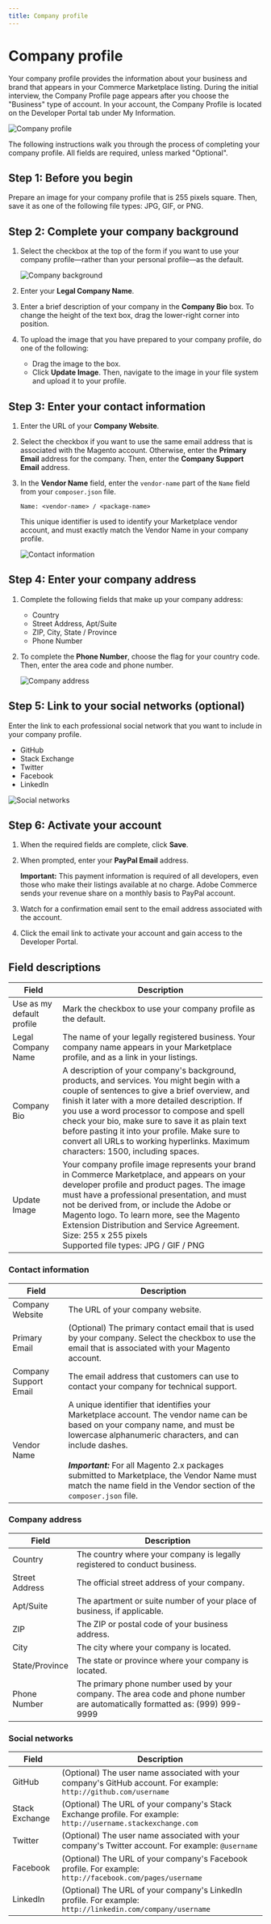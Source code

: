 ```yaml
---
title: Company profile
---
```


# Company profile

Your company profile provides the information about your business and brand that appears in your Commerce Marketplace listing. During the initial interview, the Company Profile page appears after you choose the "Business" type of account. In your account, the Company Profile is located on the Developer Portal tab under My Information.

![Company profile](_images/developer-portal-company-profile.png)

The following instructions walk you through the process of completing your company profile. All fields are required, unless marked "Optional".

## Step 1: Before you begin

Prepare an image for your company profile that is 255 pixels square. Then, save it as one of the following file types: JPG, GIF, or PNG.

## Step 2: Complete your company background

1. Select the checkbox at the top of the form if you want to use your company profile—rather than your personal profile—as the default.

   ![Company background](_images/account-company-profile-name.png)

1. Enter your **Legal Company Name**.

1. Enter a brief description of your company in the **Company Bio** box. To change the height of the text box, drag the lower-right corner into position.

1. To upload the image that you have prepared to your company profile, do one of the following:

   -  Drag the image to the box.
   -  Click **Update Image**. Then, navigate to the image in your file system and upload it to your profile.

## Step 3: Enter your contact information

1. Enter the URL of your **Company Website**.

1. Select the checkbox if you want to use the same email address that is associated with the Magento account. Otherwise, enter the **Primary Email** address for the company. Then, enter the **Company Support Email** address.

1. In the **Vendor Name** field, enter the `vendor-name` part of the `Name` field from your `composer.json` file.

   `Name: <vendor-name> / <package-name>`

   This unique identifier is used to identify your Marketplace vendor account, and must exactly match the Vendor Name in your company profile.

   ![Contact information](_images/account-company-profile-contact-info.png)

## Step 4: Enter your company address

1. Complete the following fields that make up your company address:

   -  Country
   -  Street Address, Apt/Suite
   -  ZIP, City, State / Province
   -  Phone Number

1. To complete the **Phone Number**, choose the flag for your country code. Then, enter the area code and phone number.

   ![Company address](_images/account-company-profile-address.png)

## Step 5: Link to your social networks (optional)

Enter the link to each professional social network that you want to include in your company profile.

-  GitHub
-  Stack Exchange
-  Twitter
-  Facebook
-  LinkedIn

![Social networks](_images/account-profile-social-networks.png)

## Step 6: Activate your account

1. When the required fields are complete, click **Save**.

1. When prompted, enter your **PayPal Email** address.

   <InlineAlert variant="info" slots="text"/>

   **Important:** This payment information is required of all developers, even those who make their listings available at no charge. Adobe Commerce sends your revenue share on a monthly basis to PayPal account.

1. Watch for a confirmation email sent to the email address associated with the account.

1. Click the email link to activate your account and gain access to the Developer Portal.

## Field descriptions

|Field|Description|
|---|---|
|Use as my default profile|Mark the checkbox to use your company profile as the default.|
|Legal Company Name|The name of your legally registered business. Your company name appears in your Marketplace profile, and as a link in your listings.|
|Company Bio|A description of your company's background, products, and services. You might begin with a couple of sentences to give a brief overview, and finish it later with a more detailed description. If you use a word processor to compose and spell check your bio, make sure to save it as plain text before pasting it into your profile. Make sure to convert all URLs to working hyperlinks. Maximum characters: 1500, including spaces.|
|Update Image|Your company profile image represents your brand in Commerce Marketplace, and appears on your developer profile and product pages. The image must have a professional presentation, and must not be derived from, or include the Adobe or Magento logo. To learn more, see the Magento Extension Distribution and Service Agreement. <br/>Size: 255 x 255 pixels <br/>Supported file types: JPG / GIF / PNG|

### Contact information

|Field|Description|
|--- |--- |
|Company Website|The URL of your company website.|
|Primary Email|(Optional) The primary contact email that is used by your company. Select the checkbox to use the email that is associated with your Magento account.|
|Company Support Email|The email address that customers can use to contact your company for technical support.|
|Vendor Name|A unique identifier that identifies your Marketplace account. The vendor name can be based on your company name, and must be lowercase alphanumeric characters, and can include dashes. <br/><br/>**_Important:_** For all Magento 2.x packages submitted to Marketplace, the Vendor Name must match the name field in the Vendor section of the `composer.json` file.|

<!--- Apps don't have a composer.json file. How to update this statement? -->

### Company address

|Field|Description|
|--- |--- |
|Country|The country where your company is legally registered to conduct business.|
|Street Address|The official street address of your company.|
|Apt/Suite|The apartment or suite number of your place of business, if applicable.|
|ZIP|The ZIP or postal code of your business address.|
|City|The city where your company is located.|
|State/Province|The state or province where your company is located.|
|Phone Number|The primary phone number used by your company. The area code and phone number are automatically formatted as: (999) 999-9999|

### Social networks

|Field|Description|
|--- |--- |
|GitHub|(Optional) The user name associated with your company's GitHub account. For example: `http://github.com/username`|
|Stack Exchange|(Optional) The URL of your company's Stack Exchange profile. For example: `http://username.stackexchange.com`|
|Twitter|(Optional) The user name associated with your company's Twitter account. For example: `@username`|
|Facebook|(Optional) The URL of your company's Facebook profile. For example: `http://facebook.com/pages/username`|
|LinkedIn|(Optional) The URL of your company's LinkedIn profile. For example: `http://linkedin.com/company/username`|
